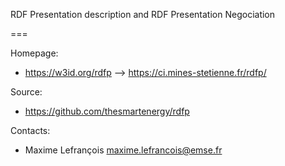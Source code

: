 RDF Presentation description and RDF Presentation Negociation

===

Homepage:
* https://w3id.org/rdfp --> https://ci.mines-stetienne.fr/rdfp/

Source:
* https://github.com/thesmartenergy/rdfp

Contacts: 
* Maxime Lefrançois <maxime.lefrancois@emse.fr>
